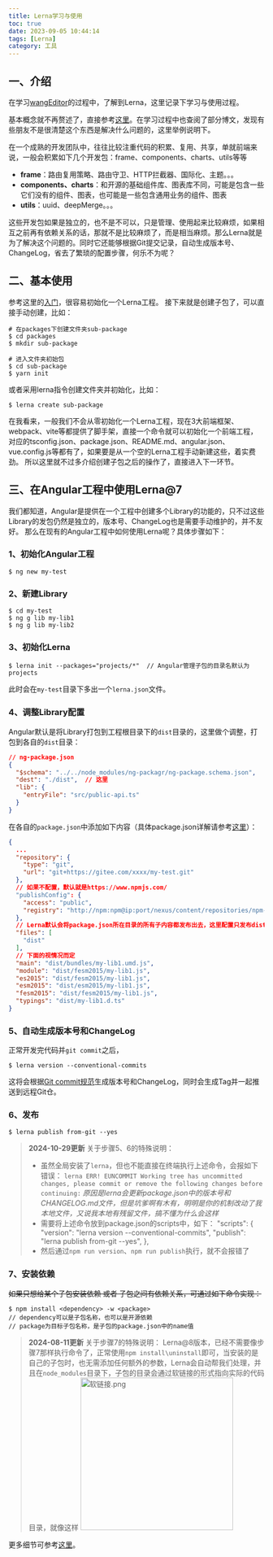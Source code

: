 ```yaml
---
title: Lerna学习与使用
toc: true
date: 2023-09-05 10:44:14
tags: [Lerna]
category: 工具
---
```

## 一、介绍
在学习[wangEditor](/2023/09/01/wangEditor%E5%AD%A6%E4%B9%A0%E4%B8%8E%E4%BD%BF%E7%94%A8/)的过程中，了解到Lerna，这里记录下学习与使用过程。

基本概念就不再赘述了，直接参考[这里](https://lerna.js.org/)。在学习过程中也查阅了部分博文，发现有些朋友不是很清楚这个东西是解决什么问题的，这里举例说明下。

在一个成熟的开发团队中，往往比较注重代码的积累、复用、共享，单就前端来说，一般会积累如下几个开发包：frame、components、charts、utils等等
- **frame**：路由复用策略、路由守卫、HTTP拦截器、国际化、主题。。。
- **components、charts**：和开源的基础组件库、图表库不同，可能是包含一些它们没有的组件、图表，也可能是一些包含通用业务的组件、图表
- **utils**：uuid、deepMerge。。。

这些开发包如果是独立的，也不是不可以，只是管理、使用起来比较麻烦，如果相互之前再有依赖关系的话，那就不是比较麻烦了，而是相当麻烦。那么Lerna就是为了解决这个问题的。同时它还能够根据Git提交记录，自动生成版本号、ChangeLog，省去了繁琐的配置步骤，何乐不为呢？
## 二、基本使用
参考这里的[入门](https://lerna.js.org/docs/getting-started)，很容易初始化一个Lerna工程。
接下来就是创建子包了，可以直接手动创建，比如：
```shell
# 在packages下创建文件夹sub-package
$ cd packages
$ mkdir sub-package
       
# 进入文件夹初始包
$ cd sub-package
$ yarn init
```
或者采用lerna指令创建文件夹并初始化，比如：
```shell
$ lerna create sub-package
```
在我看来，一般我们不会从零初始化一个Lerna工程，现在3大前端框架、webpack、vite等都提供了脚手架，直接一个命令就可以初始化一个前端工程，对应的tsconfig.json、package.json、README.md、angular.json、vue.config.js等都有了，如果要是从一个空的Lerna工程手动新建这些，着实费劲。
所以这里就不过多介绍创建子包之后的操作了，直接进入下一环节。
## 三、在Angular工程中使用Lerna@7
我们都知道，Angular是提供在一个工程中创建多个Library的功能的，只不过这些Library的发包仍然是独立的，版本号、ChangeLog也是需要手动维护的，并不友好。
那么在现有的Angular工程中如何使用Lerna呢？具体步骤如下：
### 1、初始化Angular工程
```shell
$ ng new my-test
```
### 2、新建Library
```shell
$ cd my-test
$ ng g lib my-lib1
$ ng g lib my-lib2
```
### 3、初始化Lerna
```shell
$ lerna init --packages="projects/*"  // Angular管理子包的目录名默认为projects
```
此时会在`my-test`目录下多出一个`lerna.json`文件。
### 4、调整Library配置
Angular默认是将Library打包到工程根目录下的`dist`目录的，这里做个调整，打包到各自的`dist`目录：
```json
// ng-package.json
{
  "$schema": "../../node_modules/ng-packagr/ng-package.schema.json",
  "dest": "./dist",  // 这里
  "lib": {
    "entryFile": "src/public-api.ts"
  }
}
```
在各自的`package.json`中添加如下内容（具体package.json详解请参考[这里](https://blog.csdn.net/qq_45492057/article/details/115318557)）：
```json
{
  ...
  "repository": {
    "type": "git",
    "url": "git+https://gitee.com/xxxx/my-test.git"
  },
  // 如果不配置，默认就是https://www.npmjs.com/
  "publishConfig": {
    "access": "public",
    "registry": "http://npm:npm@ip:port/nexus/content/repositories/npm-repo/"
  },
  // Lerna默认会将package.json所在目录的所有子内容都发布出去，这里配置只发布dist目录下的内容
  "files": [
    "dist"
  ],
  // 下面的视情况而定
  "main": "dist/bundles/my-lib1.umd.js",
  "module": "dist/fesm2015/my-lib1.js",
  "es2015": "dist/fesm2015/my-lib1.js",
  "esm2015": "dist/esm2015/my-lib1.js",
  "fesm2015": "dist/fesm2015/my-lib1.js",
  "typings": "dist/my-lib1.d.ts"
}
```
### 5、自动生成版本号和ChangeLog
正常开发完代码并`git commit`之后，
```shell
$ lerna version --conventional-commits
```
这将会根据[Git commit规范](/2023/01/11/%E5%85%B3%E4%BA%8Ecommitlint%E5%92%8Chusky%E7%9A%84%E5%AE%89%E8%A3%85%E5%92%8C%E4%BD%BF%E7%94%A8/#3%E3%80%81%E5%B8%B8%E7%94%A8%E7%9A%84commit-message%E7%9A%84%E7%B1%BB%E5%9E%8B)生成版本号和ChangeLog，同时会生成Tag并一起推送到远程Git仓。
### 6、发布
```shell
$ lerna publish from-git --yes
```
> **2024-10-29更新**
> 关于步骤5、6的特殊说明：
> - 虽然全局安装了`lerna`，但也不能直接在终端执行上述命令，会报如下错误：
`lerna ERR! EUNCOMMIT Working tree has uncommitted changes, please commit or remove the following changes before continuing:`
*原因是lerna会更新package.json中的版本号和CHANGELOG.md文件，但是坑爹啊有木有，明明是你的机制改动了我本地文件，又说我本地有残留文件，搞不懂为什么会这样*
> - 需要将上述命令放到package.json的scripts中，如下：
"scripts": {
  "version": "lerna version --conventional-commits",
  "publish": "lerna publish from-git --yes",
},
> - 然后通过`npm run version`、`npm run publish`执行，就不会报错了
### 7、安装依赖
~~如果只想给某个子包安装依赖 或者 子包之间有依赖关系，可通过如下命令实现：~~
```shell
$ npm install <dependency> -w <package>
// dependency可以是子包名称，也可以是开源依赖
// package为目标子包名称，是子包的package.json中的name值
```
> **2024-08-11更新**
> 关于步骤7的特殊说明：
> Lerna@8版本，已经不需要像步骤7那样执行命令了，正常使用`npm install\uninstall`即可，当安装的是自己的子包时，也无需添加任何额外的参数，Lerna会自动帮我们处理，并且在`node_modules`目录下，子包的目录会通过软链接的形式指向实际的代码目录，就像这样
> <img width="300" alt="软链接.png" src="https://gitee.com/doautumn/doautumn.gitee.io/raw/master/Vue3入门/软链接.png">

更多细节可参考[这里](https://lerna.js.org/docs/legacy-package-management)。
